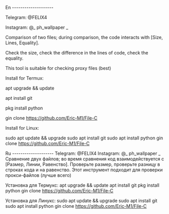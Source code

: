 En --------------------

Telegram: @FELIX4

Instagram: @_ ph_wallpaper _ 

Comparison of two files; during comparison, the code interacts with [Size, Lines, Equality].

Check the size, check the difference in the lines of code, check the equality.

This tool is suitable for checking proxy files (best)


Install for Termux:

apt upgrade && update

apt install git

pkg install python 

gin clone https://github.com/Eric-M1/File-C


Install for Linux:

sudo apt update && upgrade
sudo apt install git
sudo apt install python
gin clone https://github.com/Eric-M1/File-C

Ru --------------------
Telegram: @FELIX4
Instagram: @_ ph_wallpaper _ 
Сравнение двух файлов; во время сравнения код взаимодействуется с [Размер, Линии, Равенство].
Проверьте размер, проверьте разницу в строках кода и на равенство.
Этот инструмент подходит для проверки прокси-файлов (лучше всего)

Установка для Термукс:
apt upgrade && update
apt install git
pkg install python 
gin clone https://github.com/Eric-M1/File-C

Установка для Линукс:
sudo apt update && upgrade
sudo apt install git
sudo apt install python
gin clone https://github.com/Eric-M1/File-C
